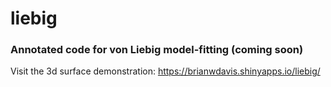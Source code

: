# liebig
### Annotated code for von Liebig model-fitting (coming soon)

Visit the 3d surface demonstration: https://brianwdavis.shinyapps.io/liebig/
